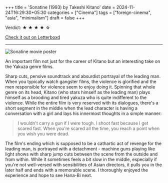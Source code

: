 +++
title = 'Sonatine (1993) by Takeshi Kitano'
date = 2024-11-24T16:29:30+05:30
categories = ["Cinema"]
tags = ["foreign-cinema", "asia", "minimalism"]
draft = false
+++

Verdict: <span> &starf; &starf; &starf; &starf; &star; </span>

[Check it out on Letterboxd](https://letterboxd.com/carte_blanche/film/sonatine/)

---------------------

![Sonatine movie poster](https://static.siddharthagolu.com/sid-website-assets/sonatine.webp#center "Sonatine movie poster")

An important film not just for the career of Kitano but an interesting take on the Yakuza genre films.

Sharp cuts, pensive soundtrack and absurdist portrayal of the leading man. When you typically watch gangster films, the violence is glorified and the men responsible for violence seem to enjoy doing it. Spinning that whole genre on its head, Kitano (who stars himself as the leading man) plays himself as a brooding and tired yakuza who is quite indifferent to the violence. While the entire film is very reserved with its dialogues, there's a short segment in the middle when the lead character is having a conversation with a girl and lays his innermost thoughts in a simple manner:

> I wouldn't carry a gun if I were tough. I shoot fast because I get scared fast. When you're scared all the time, you reach a point when you wish you were dead.

The film's ending which is supposed to be a cathartic act of revenge for the leading man, is portrayed with a detachment - machine guns playing like light shows with sharp jump cuts between the scene from the outside and from within. While it sometimes feels a bit slow in the middle, especially if you're not well-versed with sensibilities of Asian directors, it pulls you in the later half and ends with a memorable scene. I thoroughly enjoyed the experience and hope to see Hana-Bi next.
